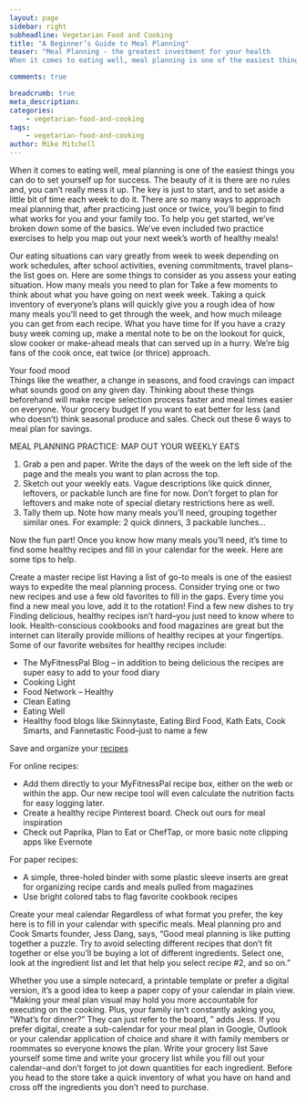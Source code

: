 ```yaml
---
layout: page
sidebar: right
subheadline: Vegetarian Food and Cooking
title: "A Beginner’s Guide to Meal Planning"
teaser: "Meal Planning - the greatest investment for your health
When it comes to eating well, meal planning is one of the easiest things you can do to set yourself up for success."

comments: true

breadcrumb: true
meta_description:
categories:
    - vegetarian-food-and-cooking
tags:
    - vegetarian-food-and-cooking
author: Mike Mitchell
---
```



When it comes to eating well, meal planning is one of the easiest things you can do to set yourself up for success. The beauty of it is there are no rules and, you can’t really mess it up. The key is just to start, and to set aside a little bit of time each week to do it. There are so many ways to approach meal planning that, after practicing just once or twice, you’ll begin to find what works for you and your family too.
To help you get started, we’ve broken down some of the basics. We’ve even included two practice exercises to help you map out your next week’s worth of healthy meals!

Our eating situations can vary greatly from week to week depending on work schedules, after school activities, evening commitments, travel plans–the list goes on. Here are some things to consider as you assess your eating situation.
How many meals you need to plan for  Take a few moments to think about what you have going on next week week. Taking a quick inventory of everyone’s plans will quickly give you a rough idea of how many meals you’ll need to get through the week, and how much mileage you can get from each recipe.
What you have time for  If you have a crazy busy week coming up, make a mental note to be on the lookout for quick,  slow cooker or make-ahead meals that can served up in a hurry. We’re big fans of the cook once, eat twice (or thrice) approach.

Your food mood  
Things like the weather, a change in seasons, and food cravings can impact what sounds good on any given day. Thinking about these things beforehand will make recipe selection process faster and meal times easier on everyone.
Your grocery budget If you want to eat better for less (and who doesn’t) think seasonal produce and sales. Check out these 6 ways to meal plan for savings.

MEAL PLANNING PRACTICE: MAP OUT YOUR WEEKLY EATS
1. Grab a pen and paper. Write the days of the week on the left side of the page and the meals you want to plan across the top.
2. Sketch out your weekly eats. Vague descriptions like quick dinner, leftovers, or packable lunch are fine for now. Don’t forget to plan for leftovers and make note of special dietary restrictions here as well.
3. Tally them up. Note how many meals you’ll need, grouping together similar ones. For example: 2 quick dinners, 3 packable lunches…

Now the fun part! Once you know how many meals you’ll need, it’s time to find some healthy recipes and fill in your calendar for the week. Here are some tips to help.

Create a master recipe list 
Having a list of go-to meals is one of the easiest ways to expedite the meal planning process. Consider trying one or two new recipes and use a few old favorites to fill in the gaps. Every time you find a new meal you love, add it to the rotation!
Find a few new dishes to try Finding delicious, healthy recipes isn’t hard–you just need to know where to look. Health-conscious cookbooks and food magazines are great but the internet can literally provide millions of healthy recipes at your fingertips.
Some of our favorite websites for healthy recipes include:
-	The MyFitnessPal Blog – in addition to being delicious the recipes are super easy to add to your food diary
-	Cooking Light
-	Food Network – Healthy
-	Clean Eating
-	Eating Well
-	Healthy food blogs like Skinnytaste, Eating Bird Food, Kath Eats, Cook Smarts, and Fannetastic Food–just to name a few

Save and organize your <a href="https://diyeasyprojects.github.io/pages/vegetarian-foodand-cooking/">recipes</a> 

For online recipes:  
-	Add them directly to your MyFitnessPal recipe box, either on the web or within the app. Our new recipe tool will even calculate the nutrition facts for easy logging later.
-	Create a healthy recipe Pinterest board. Check out ours for meal inspiration
-	Check out Paprika, Plan to Eat or ChefTap, or more basic note clipping apps like Evernote

For paper recipes:
-	A simple, three-holed binder with some plastic sleeve inserts are great for organizing recipe cards and meals pulled from magazines
-	Use bright colored tabs to flag favorite cookbook recipes

Create your meal calendar Regardless of what format you prefer, the key here is to fill in your calendar with specific meals. Meal planning pro and Cook Smarts founder, Jess Dang, says, “Good meal planning is like putting together a puzzle. Try to avoid selecting different recipes that don’t fit together or else you’ll be buying a lot of different ingredients. Select one, look at the ingredient list and let that help you select recipe #2, and so on.”

Whether you use a simple notecard, a printable template or prefer a digital version, it’s a good idea to keep a paper copy of your calendar in plain view. “Making your meal plan visual may hold you more accountable for executing on the cooking. Plus, your family isn’t constantly asking you, “What’s for dinner?” They can just refer to the board, ” adds Jess. If you prefer digital, create a sub-calendar for your meal plan in Google, Outlook or your calendar application of choice and share it with family members or roommates so everyone knows the plan.
Write your grocery list Save yourself some time and write your grocery list while you fill out your calendar–and don’t forget to jot down quantities for each ingredient. Before you head to the store take a quick inventory of what you have on hand and cross off the ingredients you don’t need to purchase.
